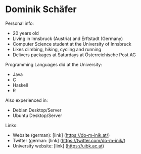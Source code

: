 # Dominik Schäfer

Personal info:
- 20 years old
- Living in Innsbruck (Austria) and Erftstadt (Germany)
- Computer Science student at the University of Innsbruck
- Likes climbing, hiking, cycling and running
- Delivers packages at Saturdays at Österreichische Post AG

Programming Languages did at the University:
- Java
- C
- Haskell
- R

Also experienced in:
- Debian Desktop/Server
- Ubuntu Desktop/Server

Links:
- Website (german): [link] (https://do-m-inik.at/)
- Twitter (german: [link] (https://twitter.com/do-m-inik/)
- University website: [link] (https://uibk.ac.at)

